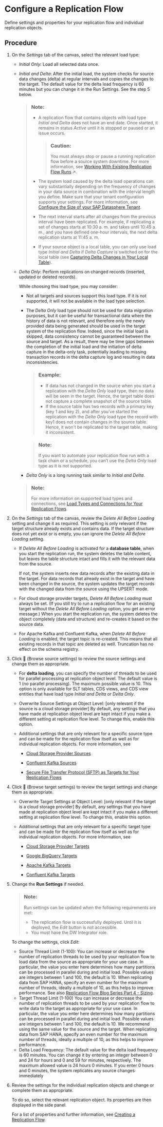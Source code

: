 <!-- loio3f5ba0c5ae3944c1b7279bb989a2a5b5 -->

<link rel="stylesheet" type="text/css" href="../css/sap-icons.css"/>

# Configure a Replication Flow

Define settings and properties for your replication flow and individual replication objects.



## Procedure

1.  On the *Settings* tab of the canvas, select the relevant load type:

    -   *Initial Only*: Load all selected data once.

    -   *Initial and Delta*: After the initial load, the system checks for source data changes \(delta\) at regular intervals and copies the changes to the target. The default value for the delta load frequency is 60 minutes but you can change it in the Run Settings. See the step 5 below.

        > ### Note:  
        > -   A replication flow that contains objects with load type *Initial and Delta* does not have an end date. Once started, it remains in status *Active* until it is stopped or paused or an issue occurs.
        > 
        >     > ### Caution:  
        >     > You must always stop or pause a running replication flow before a source system downtime. For more information, see [Working With Existing Replication Flow Runs](https://help.sap.com/viewer/9f36ca35bc6145e4acdef6b4d852d560/DEV_CURRENT/en-US/da62e1ee746448e8bc043e1be4377cbe.html "You can pause a replication flow run and resume it later, or stop it completely when it's no longer needed. You can also schedule, monitor premium outbound volume, and configure email notifications for replication flow failures. For more information on how to make changes to an existing replication flow in the Data Builder, see .") :arrow_upper_right:.
        > 
        > -   The system load caused by the delta load operations can vary substantially depending on the frequency of changes in your data source in combination with the interval length you define. Make sure that your tenant configuration supports your settings. For more information, see [Configure the Size of your SAP Datasphere Tenant](https://help.sap.com/docs/SAP_DATASPHERE/9f804b8efa8043539289f42f372c4862/33f8ef4ec359409fb75925a68c23ebc3.html).
        > 
        > -   The next interval starts after all changes from the previous interval have been replicated. For example, if replicating a set of changes starts at 10:30 a. m. and takes until 10:45 a. m., and you have defined one-hour intervals, the next delta replication starts at 11:45 a. m.
        > 
        > -   If your source object is a local table, you can only use load type *Initial and Delta* if *Delta Capture* is switched on for the local table \(see [Capturing Delta Changes in Your Local Table](https://help.sap.com/docs/SAP_DATASPHERE/c8a54ee704e94e15926551293243fd1d/154bdffb35814d5481d1f6de143a6b9e.html)\).

    -   *Delta Only*: Perform replications on changed records \(inserted, updated or deleted records\).

        While choosing this load type, you may consider:

        -   Not all targets and sources support this load type. If it is not supported, it will not be available in the load type selection.
        -   The *Delta Only* load type should not be used for data migration purposes, but it can be useful for transactional data where the history of data is not relevant, and therefore only the newly provided data being generated should be used in the target system of the replication flow. Indeed, since the initial load is skipped, data consistency cannot be guaranteed between the source and target. As a result, there may be time gaps between the completion of the initial load and the initiation of delta capture in the delta-only task, potentially leading to missing transaction records in the delta capture log and resulting in data inconsistencies.

            > ### Example:  
            > -   If data has not changed in the source when you start a replication with the *Delta Only* load type, then no data will be seen in the target. Hence, the target table does not capture a complete snapshot of the source table.
            > -   If the source table has two records with a primary key \(key 1 and key 2\), and after you've started the replication with the *Delta Only* load type the record with key1 does not contain changes in the source table. Hence, it won't be replicated to the target table, making it inconsistent.

            > ### Note:  
            > If you want to automate your replication flow run with a task chain or a schedule, you can’t use the *Delta Only* load type as it is not supported.

        -   *Delta Only* is a long running task similar to *Initial and Delta*.

        > ### Note:  
        > For more information on supported load types and connections, see [Load Types and Connections for Your Replication Flows](load-types-and-connections-for-your-replication-flows-1089119.md).


2.  On the *Settings* tab of the canvas, review the *Delete All Before Loading* setting and change it as required. This setting is only relevant if the target structure already exists and contains data. If the target structure does not yet exist or is empty, you can ignore the *Delete All Before Loading* setting.

    -   If *Delete All Before Loading* is activated for a **database table**, when you start the replication run, the system deletes the table content, but leaves the table structure intact and fills it with the relevant data from the source.

        If not, the system inserts new data records after the existing data in the target. For data records that already exist in the target and have been changed in the source, the system updates the target records with the changed data from the source using the UPSERT mode.

    -   For cloud storage provider targets, *Delete All Before Loading* must always be set. \(If you still try to run a replication flow for an existing target without the *Delete All Before Loading* option, you get an error message.\) When you start the replication run, the system deletes the object completely \(data and structure\) and re-creates it based on the source data.
    -   For Apache Kafka and Confluent Kafka, when *Delete All Before Loading* is enabled, the target topic is re-created. This means that all existing records in that topic are deleted as well. Truncation has no effect on the schema registry.


3.  Click <span class="FPA-icons-V3"></span> \(Browse source settings\) to review the source settings and change them as appropriate.

    -   For **delta loading**, you can specify the number of threads to be used for parallel processing at replication object level. The default value is 1 \(no parallel processing\). The maximum possible value is 10. This option is only available for SLT tables, CDS views, and CDS view entities that have load type *Initial and Delta* or *Delta Only*.

    -   Overwrite Source Settings at Object Level: \[only relevant if the source is a cloud storage provider\] By default, any settings that you have made at replication object level are kept intact if you make a different setting at replication flow level. To change this, enable this option.

    -   Additional settings that are only relevant for a specific source type and can be made for the replication flow itself as well as for individual replication objects. For more information, see

        -   [Cloud Storage Provider Sources](cloud-storage-provider-sources-4d481a2.md)

        -   [Confluent Kafka Sources](confluent-kafka-sources-4f2d0a8.md)

        -   [Secure File Transfer Protocol \(SFTP\) as Targets for Your Replication Flows](secure-file-transfer-protocol-sftp-as-targets-for-your-replicati-5a14eb1.md)


4.  Click <span class="FPA-icons-V3"></span> \(Browse target settings\) to review the target settings and change them as appropriate.

    -   Overwrite Target Settings at Object Level: \[only relevant if the target is a cloud storage provider\] By default, any settings that you have made at replication object level are kept intact if you make a different setting at replication flow level. To change this, enable this option.

    -   Additional settings that are only relevant for a specific target type and can be made for the replication flow itself as well as for individual replication objects. For more information, see

        -   [Cloud Storage Provider Targets](cloud-storage-provider-targets-43d93a2.md)

        -   [Google BigQuery Targets](google-bigquery-targets-56d4472.md)

        -   [Apache Kafka Targets](apache-kafka-targets-6df55db.md)

        -   [Confluent Kafka Targets](confluent-kafka-targets-74b3c95.md)



5.  Change the **Run Settings** if needed.

    > ### Note:  
    > Run settings can be updated when the following requirements are met:
    > 
    > -   The replication flow is successfully deployed. Until it is deployed, the *Edit* button is not accessible.
    > -   You must have the DW Integrator role.

    To change the settings, click *Edit*:

    -   Source Thread Limit \(1-100\): You can increase or decrease the number of replication threads to be used by your replication flow to load data from the source as appropriate for your use case. In particular, the value you enter here determines how many partitions can be processed in parallel during and initial load. Possible values are integers between 1 and 100, the default is 10. When replicating data from SAP HANA, specify an even number for the maximum number of threads, ideally a multiple of 10, as this helps to improve performance. See also [Replication Flow Blog Series Part 4 - Sizing](https://blogs.sap.com/2023/12/15/replication-flow-blog-series-part-4-sizing/).
    -   Target Thread Limit \(1-100\) You can increase or decrease the number of replication threads to be used by your replication flow to write data to the target as appropriate for your use case. In particular, the value you enter here determines how many partitions can be processed in parallel during and initial load. Possible values are integers between 1 and 100, the default is 10. We recommend using the same value for the source and the target. When replicating data from SAP HANA, specify an even number for the maximum number of threads, ideally a multiple of 10, as this helps to improve performance.
    -   Delta Load Frequency: The default value for the delta load frequency is 60 minutes. You can change it by entering an integer between 0 and 24 for hours and 0 and 59 for minutes, respectively. The maximum allowed value is 24 hours 0 minutes. If you enter 0 hours and 0 minutes, the system replicates any source changes immediately

6.  Review the settings for the individual replication objects and change or complete them as appropriate.

    To do so, select the relevant replication object. Its properties are then displayed in the side panel.

    For a list of properties and further information, see [Creating a Replication Flow](creating-a-replication-flow-25e2bd7.md).


